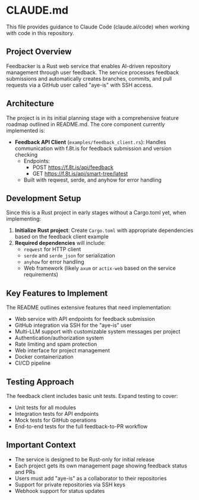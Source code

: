 # CLAUDE.md

This file provides guidance to Claude Code (claude.ai/code) when working with code in this repository.

## Project Overview

Feedbacker is a Rust web service that enables AI-driven repository management through user feedback. The service processes feedback submissions and automatically creates branches, commits, and pull requests via a GitHub user called "aye-is" with SSH access.

## Architecture

The project is in its initial planning stage with a comprehensive feature roadmap outlined in README.md. The core component currently implemented is:

- **Feedback API Client** (`examples/feedback_client.rs`): Handles communication with f.8t.is for feedback submission and version checking
  - Endpoints:
    - POST https://f.8t.is/api/feedback
    - GET https://f.8t.is/api/smart-tree/latest
  - Built with reqwest, serde, and anyhow for error handling

## Development Setup

Since this is a Rust project in early stages without a Cargo.toml yet, when implementing:

1. **Initialize Rust project**: Create `Cargo.toml` with appropriate dependencies based on the feedback client example
2. **Required dependencies** will include:
   - `reqwest` for HTTP client
   - `serde` and `serde_json` for serialization
   - `anyhow` for error handling
   - Web framework (likely `axum` or `actix-web` based on the service requirements)

## Key Features to Implement

The README outlines extensive features that need implementation:
- Web service with API endpoints for feedback submission
- GitHub integration via SSH for the "aye-is" user
- Multi-LLM support with customizable system messages per project
- Authentication/authorization system
- Rate limiting and spam protection
- Web interface for project management
- Docker containerization
- CI/CD pipeline

## Testing Approach

The feedback client includes basic unit tests. Expand testing to cover:
- Unit tests for all modules
- Integration tests for API endpoints
- Mock tests for GitHub operations
- End-to-end tests for the full feedback-to-PR workflow

## Important Context

- The service is designed to be Rust-only for initial release
- Each project gets its own management page showing feedback status and PRs
- Users must add "aye-is" as a collaborator to their repositories
- Support for private repositories via SSH keys
- Webhook support for status updates